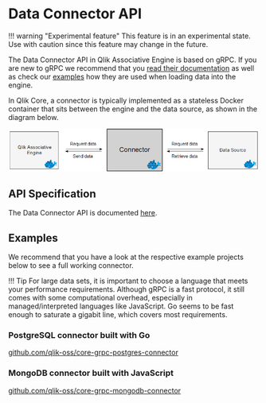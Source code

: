 # Data Connector API

!!! warning "Experimental feature"
    This feature is in an experimental state. Use with caution
    since this feature may change in the future.

The Data Connector API in Qlik Associative Engine is based on gRPC. If you are new
to gRPC we recommend that you [read their documentation](https://grpc.io/docs/) as well
as check our [examples](#examples) how they are used when loading data into the engine.

In Qlik Core, a connector is typically implemented as a stateless Docker container that
sits between the engine and the data source, as shown in the diagram below.

![connector](./data-connector.png)

## API Specification

The Data Connector API is documented [here](./data-connector-api.md).

## Examples

We recommend that you have a look at the respective example projects below to
see a full working connector.

!!! Tip
    For large data sets, it is important to choose a language that meets your performance requirements.
    Although gRPC is a fast protocol, it still comes with some computational overhead, especially in
    managed/interpreted languages like JavaScript.
    Go seems to be fast enough to saturate a gigabit line, which covers most requirements.

### PostgreSQL connector built with Go

[github.com/qlik-oss/core-grpc-postgres-connector](https://github.com/qlik-oss/core-grpc-postgres-connector)

### MongoDB connector built with JavaScript

[github.com/qlik-oss/core-grpc-mongodb-connector](https://github.com/qlik-oss/core-grpc-mongodb-connector)
